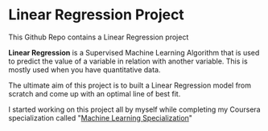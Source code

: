 # Linear Regression Project

This Github Repo contains a Linear Regression project 

**Linear Regression** is a Supervised Machine Learning Algorithm that is used to predict the value of a variable in relation with another variable. This is mostly used when you have quantitative data.

The ultimate aim of this project is to built a Linear Regression model from scratch and come up with an optimal line of best fit.

I started working on this project all by myself while completing my Coursera specialization called "[Machine Learning Specialization](https://www.coursera.org/account/accomplishments/specialization/NG3GPTVN7M8E?utm_source=link&utm_medium=certificate&utm_content=cert_image&utm_campaign=sharing_cta&utm_product=s12n)"


